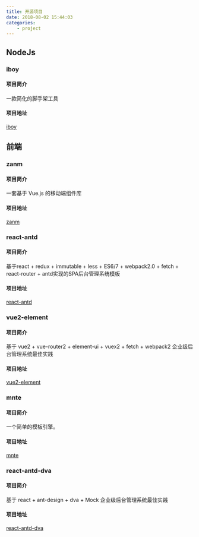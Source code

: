 ```yaml
---
title: 开源项目
date: 2018-08-02 15:44:03
categories:
    - project
---
```


## NodeJs

### iboy

#### 项目简介

一款简化的脚手架工具

#### 项目地址

[iboy](https://github.com/Zilean/iboy)

## 前端

### zanm

#### 项目简介

一套基于 Vue.js 的移动端组件库

#### 项目地址

[zanm](https://github.com/meitianyitan/zanm)

### react-antd

#### 项目简介

基于react + redux + immutable + less + ES6/7 + webpack2.0 + fetch + react-router + antd实现的SPA后台管理系统模板

#### 项目地址

[react-antd](https://github.com/sosout/react-antd)

### vue2-element

#### 项目简介

基于 vue2 + vue-router2 + element-ui + vuex2 + fetch + webpack2 企业级后台管理系统最佳实践

#### 项目地址

[vue2-element](https://github.com/sosout/vue2-element)

### mnte

#### 项目简介

一个简单的模板引擎。

#### 项目地址

[mnte](https://github.com/sosout/mnte)

### react-antd-dva

#### 项目简介

基于 react + ant-design + dva + Mock 企业级后台管理系统最佳实践

#### 项目地址

[react-antd-dva](https://github.com/sosout/react-antd-dva)
